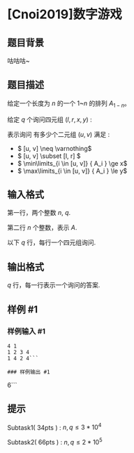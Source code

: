 # [Cnoi2019]数字游戏

## 题目背景

咕咕咕~

## 题目描述

给定一个长度为 $n$ 的一个 $1$~$n$ 的排列 $A_{1 - n}$。

给定 $q$ 个询问四元组 $( l, r, x, y )$ :

表示询问 有多少个二元组 $( u, v )$ 满足 :
 - $ [u, v] \neq \varnothing$
 - $ [u, v] \subset [l, r] $
 - $ \min\limits_{i \in [u, v]} \{ A_i \} \ge x$
 - $ \max\limits_{i \in [u, v]} \{ A_i \} \le y$

## 输入格式

第一行，两个整数 $n$, $q$.

第二行 $n$ 个整数，表示 $A$.

以下 $q$ 行，每行一个四元组询问.

## 输出格式

$q$ 行，每一行表示一个询问的答案.

## 样例 #1

### 样例输入 #1
```
4 1
1 2 3 4
1 4 2 4```

### 样例输出 #1

```
6```

## 提示

Subtask1( 34pts ) : $n, q \le 3*10^4$

Subtask2( 66pts ) : $n, q \le 2*10^5$
